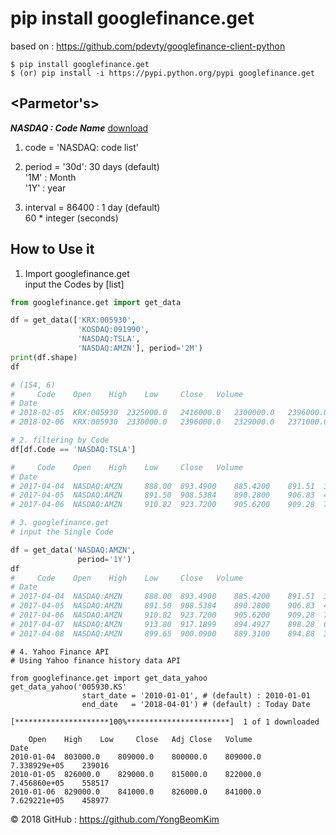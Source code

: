 
# pip install googlefinance.get

based on : https://github.com/pdevty/googlefinance-client-python

```
$ pip install googlefinance.get
$ (or) pip install -i https://pypi.python.org/pypi googlefinance.get
```


## <Parmetor's>

**_NASDAQ : Code Name_** [download](http://www.nasdaq.com/screening/companies-by-industry.aspx?exchange=NYSE&render=download)

1. code = 'NASDAQ: code list'

2. period = '30d': 30 days (default) <br>
            '1M' : Month <br>
            '1Y' : year

3. interval = 86400 : 1 day (default)<br>
              60 * integer  (seconds)


## How to Use it

1. Import googlefinance.get <br>
input the Codes by [list] 

```python
from googlefinance.get import get_data

df = get_data(['KRX:005930',
               'KOSDAQ:091990',
               'NASDAQ:TSLA',
               'NASDAQ:AMZN'], period='2M')
print(df.shape)
df

# (154, 6)
#     Code    Open    High    Low     Close   Volume
# Date
# 2018-02-05  KRX:005930  2325000.0   2416000.0   2300000.0   2396000.0   516513
# 2018-02-06  KRX:005930  2330000.0   2396000.0   2329000.0   2371000.0   364291
```

```python
# 2. filtering by Code
df[df.Code == 'NASDAQ:TSLA']

#     Code    Open    High    Low     Close   Volume
# Date
# 2017-04-04  NASDAQ:AMZN     888.00  893.4900    885.4200    891.51  3422328
# 2017-04-05  NASDAQ:AMZN     891.50  908.5384    890.2800    906.83  4984656
# 2017-04-06  NASDAQ:AMZN     910.82  923.7200    905.6200    909.28  7508370
```


```python
# 3. googlefinance.get
# input the Single Code

df = get_data('NASDAQ:AMZN',
               period='1Y')
df
#     Code    Open    High    Low     Close   Volume
# Date
# 2017-04-04  NASDAQ:AMZN     888.00  893.4900    885.4200    891.51  3422328
# 2017-04-05  NASDAQ:AMZN     891.50  908.5384    890.2800    906.83  4984656
# 2017-04-06  NASDAQ:AMZN     910.82  923.7200    905.6200    909.28  7508370
# 2017-04-07  NASDAQ:AMZN     913.80  917.1899    894.4927    898.28  6344065
# 2017-04-08  NASDAQ:AMZN     899.65  900.0900    889.3100    894.88  3710922
```

```pyhton
# 4. Yahoo Finance API
# Using Yahoo finance history data API

from googlefinance.get import get_data_yahoo
get_data_yahoo('005930.KS'
                start_date = '2010-01-01', # (default) : 2010-01-01
                end_date   = '2018-04-01') # (default) : Today Date 

[*********************100%***********************]  1 of 1 downloaded

    Open    High    Low     Close   Adj Close   Volume
Date                        
2010-01-04  803000.0    809000.0    800000.0    809000.0    7.338929e+05    239016
2010-01-05  826000.0    829000.0    815000.0    822000.0    7.456860e+05    558517
2010-01-06  829000.0    841000.0    826000.0    841000.0    7.629221e+05    458977
```

© 2018 GitHub : https://github.com/YongBeomKim